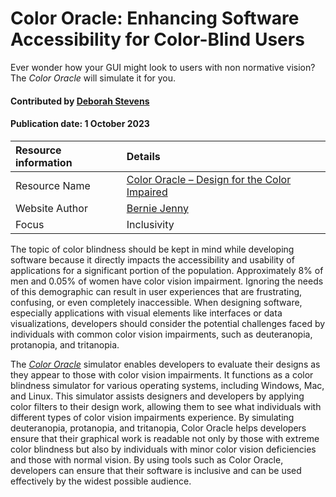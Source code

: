 # Color Oracle: Enhancing Software Accessibility for Color-Blind Users

<!--- deck text start --->
Ever wonder how your GUI might look to users with non normative vision? The *Color Oracle* will simulate it for you.
<!--- deck text end --->

#### Contributed by [Deborah Stevens](https://github.com/haikudeb)
#### Publication date: 1 October 2023

Resource information | Details
:--- | :--- 
Resource Name  | [Color Oracle – Design for the Color Impaired]( https://colororacle.org/usage.html)
Website Author | [Bernie Jenny](https://berniejenny.info)
Focus          | Inclusivity

The topic of color blindness should be kept in mind while developing software because it directly impacts the accessibility and usability of applications for a significant portion of the population.
Approximately 8% of men and 0.05% of women have color vision impairment.
Ignoring the needs of this demographic can result in user experiences that are frustrating, confusing, or even completely inaccessible.
When designing software, especially applications with visual elements like interfaces or data visualizations, developers should consider the potential challenges faced by individuals with common color vision impairments, such as deuteranopia, protanopia, and tritanopia.

The *[Color Oracle](https://colororacle.org/index.html)* simulator enables developers to evaluate their designs as they appear to those with color vision impairments.
It functions as a color blindness simulator for various operating systems, including Windows, Mac, and Linux.
This simulator assists designers and developers by applying color filters to their design work, allowing them to see what individuals with different types of color vision impairments experience.
By simulating deuteranopia, protanopia, and tritanopia, Color Oracle helps developers ensure that their graphical work is readable not only by those with extreme color blindness but also by individuals with minor color vision deficiencies and those with normal vision.
By using tools such as Color Oracle, developers can ensure that their software is inclusive and can be used effectively by the widest possible audience.

<!---
Publish: yes
Topics: Inclusivity, Development Tools, 
RSS update: 2023-10-01
--->
